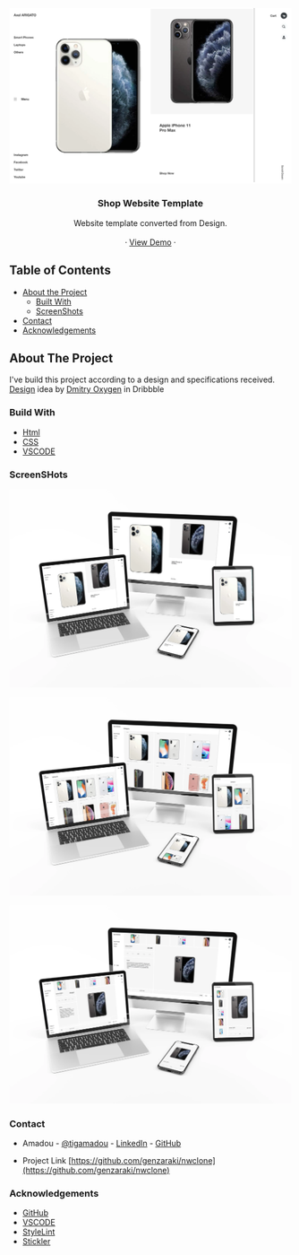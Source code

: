 <!-- PROJECT LOGO -->
![Screenshot Image](images/hd-screeshot.webp)
<br />
<p align="center">
   <h3 align="center">Shop Website Template</h3>

  <p align="center">
    Website template converted from Design.
    <br />    
    <br />
    ·
     <a href="https://rawcdn.githack.com/genzaraki/shoptemplate/6ff5415103285931859cb2c3c9888d6b305fe753/index.html">View Demo</a>
    ·  
  </p>
</p>
 
<!-- TABLE OF CONTENTS -->
## Table of Contents

* [About the Project](#about-the-project)
  * [Built With](#built-with)
  * [ScreenShots](#built-with)
* [Contact](#contact)
* [Acknowledgements](#acknowledgements)



<!-- ABOUT THE PROJECT -->
## About The Project

  I've build this project according to a design and specifications received.  <a href="https://www.behance.net/gallery/80392909/AXEL-ARIGATO-Website">Design</a> idea by <a href="https://dribbble.com/oxygen_dima">Dmitry Oxygen</a> in Dribbble 


### Build With

* [Html]()
* [CSS]()
* [VSCODE]()

### ScreenSHots
![Screenshot Image](images/home.webp)
<br/>

![Screenshot Image](images/category.webp)
<br/>

![Screenshot Image](images/product.webp)
<br/>

### Contact
* Amadou - [@tigamadou](https://twitter.com/tigamadou) - [LinkedIn](https://www.linkedin.com/in/amadou-ibrahim-75769167) - [GitHub](https://github.com/genzaraki)

* Project Link [https://github.com/genzaraki/nwclone](https://github.com/genzaraki/nwclone)

### Acknowledgements

* [GitHub](https://github.com)
* [VSCODE]()
* [StyleLint]()
* [Stickler]()
